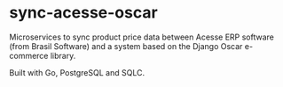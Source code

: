 # sync-acesse-oscar

Microservices to sync product price data between Acesse ERP software (from Brasil Software) and a system based on the Django Oscar e-commerce library.

Built with Go, PostgreSQL and SQLC.
